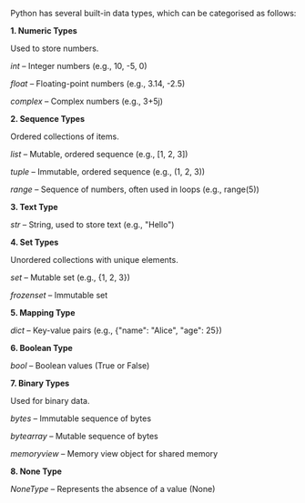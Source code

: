 Python has several built-in data types, which can be categorised as follows:

**1. Numeric Types**

Used to store numbers.

_int_ – Integer numbers (e.g., 10, -5, 0)

_float_ – Floating-point numbers (e.g., 3.14, -2.5)

_complex_ – Complex numbers (e.g., 3+5j)

**2. Sequence Types**

Ordered collections of items.

_list_ – Mutable, ordered sequence (e.g., [1, 2, 3])

_tuple_ – Immutable, ordered sequence (e.g., (1, 2, 3))

_range_ – Sequence of numbers, often used in loops (e.g., range(5))

**3. Text Type**

_str_ – String, used to store text (e.g., "Hello")

**4. Set Types**

Unordered collections with unique elements.

_set_ – Mutable set (e.g., {1, 2, 3})

_frozenset_ – Immutable set

**5. Mapping Type**

_dict_ – Key-value pairs (e.g., {"name": "Alice", "age": 25})

**6. Boolean Type**

_bool_ – Boolean values (True or False)

**7. Binary Types**

Used for binary data.

_bytes_ – Immutable sequence of bytes

_bytearray_ – Mutable sequence of bytes

_memoryview_ – Memory view object for shared memory

**8. None Type**

_NoneType_ – Represents the absence of a value (None)
